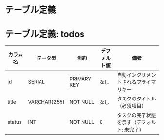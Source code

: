 # テーブル定義

# テーブル定義: todos

| カラム名   | データ型         | 制約          | デフォルト値 | 備考                      |
|--------|--------------|-------------|--------|-------------------------|
| id     | SERIAL       | PRIMARY KEY | なし     | 自動インクリメントされるプライマリキー     |
| title  | VARCHAR(255) | NOT NULL    | なし     | タスクのタイトル（必須項目）          |
| status | INT          | NOT NULL    | 0      | タスクの完了状態を示す（デフォルト: 未完了） |